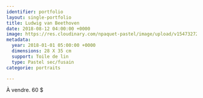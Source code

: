 ```yaml
---
identifier: portfolio
layout: single-portfolio
title: Ludwig van Beethoven
date: 2018-08-12 04:00:00 +0000
image: https://res.cloudinary.com/npaquet-pastel/image/upload/v1547327267/Ludwig%20van%20Beethoven%2C%2011%20X%2014%2C%202016.jpg
metadata:
  year: 2018-01-01 05:00:00 +0000
  dimensions: 28 X 35 cm
  support: Toile de lin
  type: Pastel sec/fusain
categorie: portraits

---
```

À vendre. 60 $